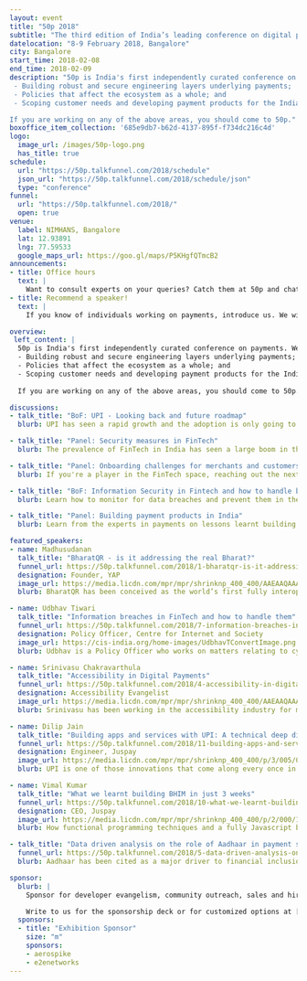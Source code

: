 ```yaml
---
layout: event
title: "50p 2018"
subtitle: "The third edition of India’s leading conference on digital payments"
datelocation: "8-9 February 2018, Bangalore"
city: Bangalore
start_time: 2018-02-08
end_time: 2018-02-09
description: "50p is India's first independently curated conference on payments. We bring stakeholders in the ecosystem to dialogue and collaborate on: 
 - Building robust and secure engineering layers underlying payments; 
 - Policies that affect the ecosystem as a whole; and 
 - Scoping customer needs and developing payment products for the Indian market. 

If you are working on any of the above areas, you should come to 50p."
boxoffice_item_collection: '685e9db7-b62d-4137-895f-f734dc216c4d'
logo:
  image_url: /images/50p-logo.png
  has_title: true
schedule:
  url: "https://50p.talkfunnel.com/2018/schedule"
  json_url: "https://50p.talkfunnel.com/2018/schedule/json"
  type: "conference"
funnel:
  url: "https://50p.talkfunnel.com/2018/"
  open: true
venue:
  label: NIMHANS, Bangalore
  lat: 12.93891
  lng: 77.59533
  google_maps_url: https://goo.gl/maps/P5KHgfQTmcB2
announcements:
- title: Office hours
  text: |
    Want to consult experts on your queries? Catch them at 50p and chat with them individually.
- title: Recommend a speaker!
  text: |
    If you know of individuals working on payments, introduce us. We will provide them a platform to share their work at the conference. To recommend a speaker, [click here](mailto:50p.editorial@hasgeek.com).

overview:
 left_content: |
  50p is India's first independently curated conference on payments. We bring stakeholders in the ecosystem to dialogue and collaborate on: 
  - Building robust and secure engineering layers underlying payments; 
  - Policies that affect the ecosystem as a whole; and 
  - Scoping customer needs and developing payment products for the Indian market. 
  
  If you are working on any of the above areas, you should come to 50p.

discussions:
- talk_title: "BoF: UPI - Looking back and future roadmap"
  blurb: UPI has seen a rapid growth and the adoption is only going to increase over the next year. If you're building apps and services on top of UPI, there are a lot of unanswered questions. This Birds of a Feather session aims to provide a discussion space for all stakeholders in the UPI platform to come together and discuss the pain points, quirks and what lies ahead for UPI.

- talk_title: "Panel: Security measures in FinTech"
  blurb: The prevalence of FinTech in India has seen a large boom in the past year. With every company jumping in on the bandwagon, security is usually an after thought in FinTech. The panel on Security in FinTech aims to demistify some of the common security pitfalls and explores the best practices for security in FinTech. Panelists and moderators will be announced soon.

- talk_title: "Panel: Onboarding challenges for merchants and customers in tier 2 and 3 cities"
  blurb: If you're a player in the FinTech space, reaching out the next billion people in India is the hardest challenge. Learn from industry stallwards and experts in the field on what you can do to improve you reach to the traditionally underserved population. Panelists and moderators will be announced soon.

- talk_title: "BoF: Information Security in Fintech and how to handle breaches"
  blurb: Learn how to monitor for data breaches and prevent them in the first place to avoid losing valuable data to hackers and vulnerabilities. Set up checks and measures in your company along with a contingency plan to handle a breach. This BoF will help you learn how to get started with thinking about security from practitioners and security experts.

- talk_title: "Panel: Building payment products in India"
  blurb: Learn from the experts in payments on lessons learnt building payment products in India. Panelits and moderator will be announced shortly. 

featured_speakers:
- name: Madhusudanan
  talk_title: "BharatQR - is it addressing the real Bharat?"
  funnel_url: https://50p.talkfunnel.com/2018/1-bharatqr-is-it-addressing-the-real-bharat
  designation: Founder, YAP
  image_url: https://media.licdn.com/mpr/mpr/shrinknp_400_400/AAEAAQAAAAAAAAv0AAAAJDVmYWY1MDRlLWYxNWQtNDY0OS05NjFjLTBjN2FjMTU1OTRiNQ.jpg
  blurb: BharatQR has been conceived as the world’s first fully interoperable mobile based push payments product that works on the Payments card network rails. With the launch of UPI 2.0 specifications, BharatQR now encompasses the Visa, Mastercard, Rupay and UPI standards in one QR code. The talk will focus on the architecture behind BharatQR and how it will play out in the larger game of interoperability in India. 

- name: Udbhav Tiwari
  talk_title: "Information breaches in FinTech and how to handle them"
  funnel_url: https://50p.talkfunnel.com/2018/7-information-breaches-in-fintech-and-how-to-handle-
  designation: Policy Officer, Centre for Internet and Society
  image_url: https://cis-india.org/home-images/UdbhavTConvertImage.png
  blurb: Udbhav is a Policy Officer who works on matters relating to cyber security, digital payments, privacy and artificial intelligence. Information breaches are a serious concern for businesses and consumers alike. Businesses risk losing customer data, trust and even revenue when a breach happens. For consumers, breaches expose personally identifiable data, which can be misused. The talk will walk through the liabilities of each party involved in an information breach, what the best practices are and how can such a situation be handled.

- name: Srinivasu Chakravarthula
  talk_title: "Accessibility in Digital Payments"
  funnel_url: https://50p.talkfunnel.com/2018/4-accessibility-in-digital-payments
  designation: Accessibility Evangelist
  image_url: https://media.licdn.com/mpr/mpr/shrinknp_400_400/AAEAAQAAAAAAAAzQAAAAJDQ4MzdiYjhjLWYzYzctNDk2NC1hMWIzLTRkNGIzMzM3NWQ1Zg.jpg
  blurb: Srinivasu has been working in the accessibility industry for more than 10 years and passionately raises awareness about accessibility, turning reactive customers into proactive customers. Srinivasu will be speaking on the state of accessibility support in digital payments and the best practices for mobile, web and face-to-face digital payments, both from a technology standpoint as well as real world challenges in designing successful accessible interfaces and experiences.

- name: Dilip Jain
  talk_title: "Building apps and services with UPI: A technical deep dive"
  funnel_url: https://50p.talkfunnel.com/2018/11-building-apps-and-services-with-upi-a-technical-de
  designation: Engineer, Juspay
  image_url: https://media.licdn.com/mpr/mpr/shrinknp_400_400/p/3/005/04e/22c/13b5765.jpg
  blurb: UPI is one of those innovations that come along every once in a while and transform the landscape. By reducing friction in payments, it has opened up new product possibilities. To unlock those possibilities you need to know your way around and ask the right questions. This talk is a sort of techno-business map that we’ve plotted from our own journeys in the UPI universe. We will look at how UPI is architected, the APIs it exposes, the payment experiences that it enables and then dive deep into a couple of payment flow implementations to see how things really work under the hood.

- name: Vimal Kumar
  talk_title: "What we learnt building BHIM in just 3 weeks"
  funnel_url: https://50p.talkfunnel.com/2018/10-what-we-learnt-building-bhim-in-just-3-weeks
  designation: CEO, Juspay
  image_url: https://media.licdn.com/mpr/mpr/shrinknp_400_400/p/2/000/193/01d/1973d5d.jpg
  blurb: How functional programming techniques and a fully Javascript based app development platform helped us to build BHIM & *99# in 3 weeks. We created BHIM and it’s USSD counterpart *99# in just 3 weeks. This was primarily because of adoption of pure functional programming techniques and usage of a custom built javascript based app development framework. Javascript unified multiple platforms and had an impact on reducing the overall effort. Functional programming techniques enabled multiple teams to work in a hyper parallel mode and assemble components in a robust way in a short timespan. Here we share our learnings.

- talk_title: "Data driven analysis on the role of Aadhaar in payment systems"
  funnel_url: https://50p.talkfunnel.com/2018/5-data-driven-analysis-on-role-of-aadhaar-in-payment
  blurb: Aadhaar has been cited as a major driver to financial inclusion and providing the infrastructure to under-banked to make payments, access banking through banking correspondants. Understand the role of various payment systems which use aadhaar and analyze their performance from available data related to them.

sponsor:
  blurb: |
    Sponsor for developer evangelism, community outreach, sales and hiring.

    Write to us for the sponsorship deck or for customized options at [info@hasgeek.com](mailto:info@hasgeek.com)
  sponsors:
  - title: "Exhibition Sponsor"
    size: "m"
    sponsors:
    - aerospike
    - e2enetworks
---
```

